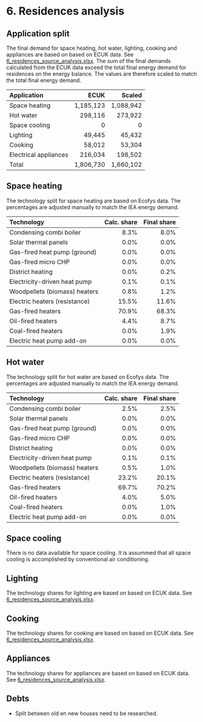 # 6. Residences analysis


## Application split

The final demand for space heating, hot water, lighting, cooking and appliances are based on based on ECUK data. See [6_residences_source_analysis.xlsx](6_residences_source_analysis.xlsx). The sum of the final demands calculated from the ECUK data exceed the total final energy demand for residences on the energy balance. The values are therefore scaled to match the total final energy demand.

| Application           | ECUK      | Scaled    |
| :-------------------- | --------: | --------: |
| Space heating         | 1,185,123 | 1,088,942 |
| Hot water             |   298,116 |   273,922 |
| Space cooling         |         0 |         0 |
| Lighting              |    49,445 |    45,432 |
| Cooking               |    58,012 |    53,304 |
| Electrical appliances |   216,034 |   198,502 |
| Total                 | 1,806,730 | 1,660,102 |


## Space heating

The technology split for space heating are based on Ecofys data. The percentages are adjusted manually to match the IEA energy demand. 


| Technology                    | Calc. share | Final share |
| :---------------------------- | ----------: | ----------: |
| Condensing combi boiler       |        8.3% |        8.0% |
| Solar thermal panels          |        0.0% |        0.0% |
| Gas-fired heat pump (ground)  |        0.0% |        0.0% |
| Gas-fired micro CHP           |        0.0% |        0.0% |
| District heating              |        0.0% |        0.2% |
| Electricity-driven heat pump  |        0.1% |        0.1% |
| Woodpellets (biomass) heaters |        0.8% |        1.2% |
| Electric heaters (resistance) |       15.5% |       11.6% |
| Gas-fired heaters             |       70.9% |       68.3% |
| Oil-fired heaters             |        4.4% |        8.7% |
| Coal-fired heaters            |        0.0% |        1.9% |
| Electric heat pump add-on     |        0.0% |        0.0% |


## Hot water

The technology split for hot water are based on Ecofys data. The percentages are adjusted manually to match the IEA energy demand. 


| Technology                    | Calc. share | Final share |
| :---------------------------- | ----------: | ----------: |
| Condensing combi boiler       |        2.5% |        2.5% |
| Solar thermal panels          |        0.0% |        0.0% |
| Gas-fired heat pump (ground)  |        0.0% |        0.0% |
| Gas-fired micro CHP           |        0.0% |        0.0% |
| District heating              |        0.0% |        0.0% |
| Electricity-driven heat pump  |        0.1% |        0.1% |
| Woodpellets (biomass) heaters |        0.5% |        1.0% |
| Electric heaters (resistance) |       23.2% |       20.1% |
| Gas-fired heaters             |       69.7% |       70.2% |
| Oil-fired heaters             |        4.0% |        5.0% |
| Coal-fired heaters            |        0.0% |        1.0% |
| Electric heat pump add-on     |        0.0% |        0.0% |


## Space cooling

There is no data available for space cooling. It is assummed that all space cooling is accomplished by conventional air conditioning.


## Lighting

The technology shares for lighting are based on based on ECUK data. See [6_residences_source_analysis.xlsx](6_residences_source_analysis.xlsx). 


## Cooking

The technology shares for cooking are based on based on ECUK data. See [6_residences_source_analysis.xlsx](6_residences_source_analysis.xlsx). 


## Appliances

The technology shares for appliances are based on based on ECUK data. See [6_residences_source_analysis.xlsx](6_residences_source_analysis.xlsx). 


## Debts

- Split between old en new houses need to be researched.